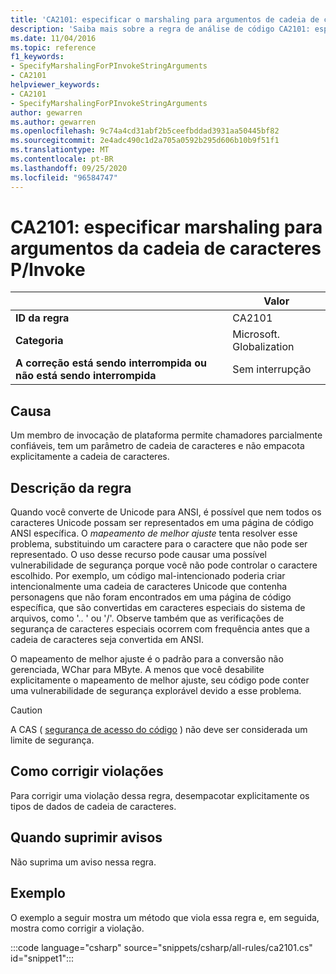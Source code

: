 ```yaml
---
title: 'CA2101: especificar o marshaling para argumentos de cadeia de caracteres P-Invoke (análise de código)'
description: 'Saiba mais sobre a regra de análise de código CA2101: especificar o marshaling para argumentos de cadeia de caracteres P-Invoke'
ms.date: 11/04/2016
ms.topic: reference
f1_keywords:
- SpecifyMarshalingForPInvokeStringArguments
- CA2101
helpviewer_keywords:
- CA2101
- SpecifyMarshalingForPInvokeStringArguments
author: gewarren
ms.author: gewarren
ms.openlocfilehash: 9c74a4cd31abf2b5ceefbddad3931aa50445bf82
ms.sourcegitcommit: 2e4adc490c1d2a705a0592b295d606b10b9f51f1
ms.translationtype: MT
ms.contentlocale: pt-BR
ms.lasthandoff: 09/25/2020
ms.locfileid: "96584747"
---
```

# <a name="ca2101-specify-marshaling-for-pinvoke-string-arguments"></a>CA2101: especificar marshaling para argumentos da cadeia de caracteres P/Invoke

| | Valor |
|-|-|
| **ID da regra** |CA2101|
| **Categoria** |Microsoft. Globalization|
| **A correção está sendo interrompida ou não está sendo interrompida** |Sem interrupção|

## <a name="cause"></a>Causa

Um membro de invocação de plataforma permite chamadores parcialmente confiáveis, tem um parâmetro de cadeia de caracteres e não empacota explicitamente a cadeia de caracteres.

## <a name="rule-description"></a>Descrição da regra

Quando você converte de Unicode para ANSI, é possível que nem todos os caracteres Unicode possam ser representados em uma página de código ANSI específica. O *mapeamento de melhor ajuste* tenta resolver esse problema, substituindo um caractere para o caractere que não pode ser representado. O uso desse recurso pode causar uma possível vulnerabilidade de segurança porque você não pode controlar o caractere escolhido. Por exemplo, um código mal-intencionado poderia criar intencionalmente uma cadeia de caracteres Unicode que contenha personagens que não foram encontrados em uma página de código específica, que são convertidas em caracteres especiais do sistema de arquivos, como '.. ' ou '/'. Observe também que as verificações de segurança de caracteres especiais ocorrem com frequência antes que a cadeia de caracteres seja convertida em ANSI.

O mapeamento de melhor ajuste é o padrão para a conversão não gerenciada, WChar para MByte. A menos que você desabilite explicitamente o mapeamento de melhor ajuste, seu código pode conter uma vulnerabilidade de segurança explorável devido a esse problema.

> [!CAUTION]
> A CAS ( [segurança de acesso do código](../../../framework/misc/code-access-security.md) ) não deve ser considerada um limite de segurança.

## <a name="how-to-fix-violations"></a>Como corrigir violações

Para corrigir uma violação dessa regra, desempacotar explicitamente os tipos de dados de cadeia de caracteres.

## <a name="when-to-suppress-warnings"></a>Quando suprimir avisos

Não suprima um aviso nessa regra.

## <a name="example"></a>Exemplo

O exemplo a seguir mostra um método que viola essa regra e, em seguida, mostra como corrigir a violação.

:::code language="csharp" source="snippets/csharp/all-rules/ca2101.cs" id="snippet1":::
